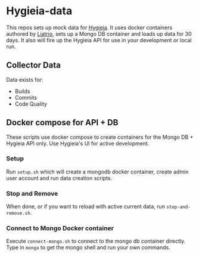 # Hygieia-data
This repos sets up mock data for [Hygieia](https://github.com/capitalone/Hygieia).  It uses docker containers authored by [Liatrio](https://hub.docker.com/u/liatrio/), sets up a Mongo DB container and loads up data for 30 days.  It also will fire up the Hygieia API for use in your development or local run.

## Collector Data
Data exists for:
* Builds
* Commits
* Code Quality

## Docker compose for API + DB
These scripts use docker compose to create containers for the Mongo DB + Hygieia API only.  Use Hygieia's UI for active development.

### Setup
Run `setup.sh` which will create a mongodb docker container, create admin user account and run data creation scripts.

### Stop and Remove
When done, or if you want to reload with active current data, run `stop-and-remove.sh`.

### Connect to Mongo Docker container
Execute `connect-mongo.sh` to connect to the mongo db container directly.   Type in `mongo` to get the mongo shell and run your own commands.
